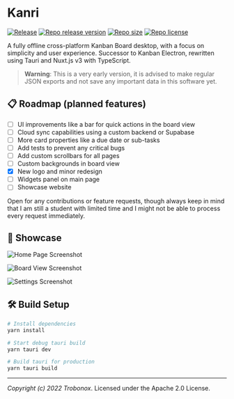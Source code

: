 # Kanri
[![Release](https://github.com/trobonox/kanri/actions/workflows/release.yml/badge.svg)](https://github.com/trobonox/kanri/actions/workflows/release.yml)
[![Repo release version](https://img.shields.io/github/v/release/trobonox/kanri)](https://github.com/trobonox/kanri/releases)
[![Repo size](https://img.shields.io/github/repo-size/trobonox/kanri)](https://github.com/trobonox/kanri)
[![Repo license](https://img.shields.io/github/license/trobonox/kanri)](https://github.com/trobonox/kanri/blob/main/LICENSE)

A fully offline cross-platform Kanban Board desktop, with a focus on simplicity and user experience. Successor to Kanban Electron, rewritten using Tauri and Nuxt.js v3 with TypeScript.

> **Warning**: This is a very early version, it is advised to make regular JSON exports and not save any important data in this software yet.

## 📋 Roadmap (planned features)

- [ ] UI improvements like a bar for quick actions in the board view
- [ ] Cloud sync capabilities using a custom backend or Supabase
- [ ] More card properties like a due date or sub-tasks
- [ ] Add tests to prevent any critical bugs
- [ ] Add custom scrollbars for all pages
- [ ] Custom backgrounds in board view
- [X] New logo and minor redesign
- [ ] Widgets panel on main page
- [ ] Showcase website

Open for any contributions or feature requests, though always keep in mind that I am still a student with limited time and I might not be able to process every request immediately.

## 🚀 Showcase

![Home Page Screenshot](https://user-images.githubusercontent.com/57040351/190853236-41c1b643-0d5d-4db9-8617-f3c07c5ea1f1.png)

![Board View Screenshot](https://user-images.githubusercontent.com/57040351/190853249-d3c36f6b-8b5f-4b5c-bfac-f823857f109c.png)

![Settings Screenshot](https://user-images.githubusercontent.com/57040351/190853264-29520615-568b-4063-92d6-0089834a1f7c.png)

## 🛠 Build Setup

```bash
# Install dependencies
yarn install

# Start debug tauri build
yarn tauri dev

# Build tauri for production
yarn tauri build

```

---

_Copyright (c) 2022 Trobonox_. Licensed under the Apache 2.0 License.

